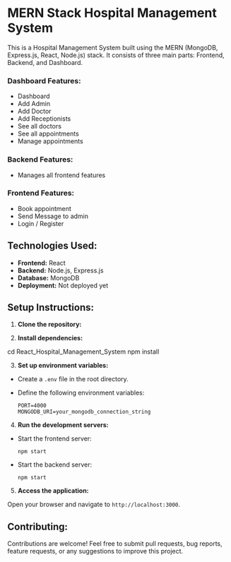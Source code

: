 # MERN Stack Hospital Management System



This is a Hospital Management System built using the MERN (MongoDB, Express.js, React, Node.js) stack. It consists of three main parts: Frontend, Backend, and Dashboard.

### Dashboard Features:
- Dashboard
- Add Admin
- Add Doctor
- Add Receptionists
- See all doctors
- See all appointments
- Manage appointments

### Backend Features:
- Manages all frontend features

### Frontend Features:
- Book appointment
- Send Message to admin
- Login / Register

## Technologies Used:

- **Frontend:** React
- **Backend:** Node.js, Express.js
- **Database:** MongoDB
- **Deployment:** Not deployed yet

## Setup Instructions:

1. **Clone the repository:**




2. **Install dependencies:**

cd React_Hospital_Management_System
npm install


3. **Set up environment variables:**

- Create a `.env` file in the root directory.
- Define the following environment variables:

  ```
  PORT=4000
  MONGODB_URI=your_mongodb_connection_string
  ```

4. **Run the development servers:**

- Start the frontend server:

  ```
  npm start
  ```

- Start the backend server:

  ```
  npm start
  ```

5. **Access the application:**

Open your browser and navigate to `http://localhost:3000`.

## Contributing:

Contributions are welcome! Feel free to submit pull requests, bug reports, feature requests, or any suggestions to improve this project.


